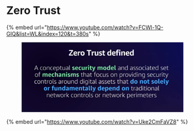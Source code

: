 # Zero Trust

{% embed url="https://www.youtube.com/watch?v=FCWl-1Q-GIQ&list=WL&index=120&t=380s" %}

<figure><img src="../../.gitbook/assets/image (236).png" alt=""><figcaption></figcaption></figure>

{% embed url="https://www.youtube.com/watch?v=Uke2CmFaVZ8" %}
